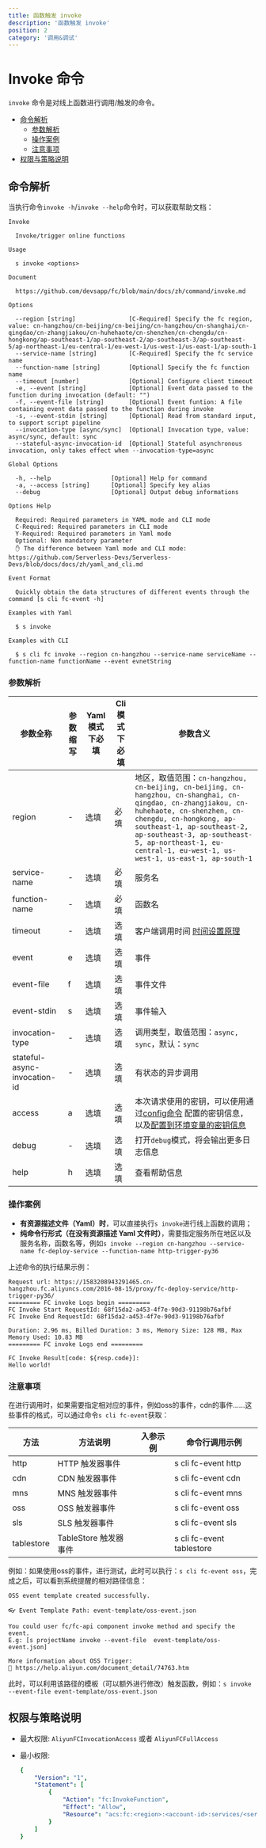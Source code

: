```yaml
---
title: 函数触发 invoke
description: '函数触发 invoke'
position: 2
category: '调用&调试'
---
```

# Invoke 命令

`invoke` 命令是对线上函数进行调用/触发的命令。

- [命令解析](#命令解析)
  - [参数解析](#参数解析)
  - [操作案例](#操作案例)
  - [注意事项](#注意事项)
- [权限与策略说明](#权限与策略说明)

## 命令解析

当执行命令`invoke -h`/`invoke --help`命令时，可以获取帮助文档：

```shell script
Invoke

  Invoke/trigger online functions 

Usage

  s invoke <options>  
                                          
Document
  
  https://github.com/devsapp/fc/blob/main/docs/zh/command/invoke.md

Options

  --region [string]               [C-Required] Specify the fc region, value: cn-hangzhou/cn-beijing/cn-beijing/cn-hangzhou/cn-shanghai/cn-qingdao/cn-zhangjiakou/cn-huhehaote/cn-shenzhen/cn-chengdu/cn-hongkong/ap-southeast-1/ap-southeast-2/ap-southeast-3/ap-southeast-5/ap-northeast-1/eu-central-1/eu-west-1/us-west-1/us-east-1/ap-south-1    
  --service-name [string]         [C-Required] Specify the fc service name  
  --function-name [string]        [Optional] Specify the fc function name   
  --timeout [number]              [Optional] Configure client timeout
  -e, --event [string]            [Optional] Event data passed to the function during invocation (default: "")                                                         
  -f, --event-file [string]       [Optional] Event funtion: A file containing event data passed to the function during invoke                                                                 
  -s, --event-stdin [string]      [Optional] Read from standard input, to support script pipeline                                                      
  --invocation-type [async/sync]  [Optional] Invocation type, value: async/sync, default: sync                                                                                                
  --stateful-async-invocation-id  [Optional] Stateful asynchronous invocation, only takes effect when --invocation-type=async                           

Global Options

  -h, --help                 [Optional] Help for command          
  -a, --access [string]      [Optional] Specify key alias         
  --debug                    [Optional] Output debug informations    

Options Help

  Required: Required parameters in YAML mode and CLI mode
  C-Required: Required parameters in CLI mode
  Y-Required: Required parameters in Yaml mode
  Optional: Non mandatory parameter
  ✋ The difference between Yaml mode and CLI mode: https://github.com/Serverless-Devs/Serverless-Devs/blob/docs/docs/zh/yaml_and_cli.md

Event Format
  
  Quickly obtain the data structures of different events through the command [s cli fc-event -h]

Examples with Yaml

  $ s invoke               

Examples with CLI

  $ s cli fc invoke --region cn-hangzhou --service-name serviceName --function-name functionName --event evnetString                              
```

### 参数解析

| 参数全称        | 参数缩写 | Yaml模式下必填 | Cli模式下必填 | 参数含义                                                     |
| --------------- | -------- | -------------- | ------------- | ------------------------------------------------------------ |
| region          | -        | 选填           | 必填          | 地区，取值范围：`cn-hangzhou, cn-beijing, cn-beijing, cn-hangzhou, cn-shanghai, cn-qingdao, cn-zhangjiakou, cn-huhehaote, cn-shenzhen, cn-chengdu, cn-hongkong, ap-southeast-1, ap-southeast-2, ap-southeast-3, ap-southeast-5, ap-northeast-1, eu-central-1, eu-west-1, us-west-1, us-east-1, ap-south-1` |
| service-name    | -        | 选填           | 必填          | 服务名                                                       |
| function-name   | -        | 选填           | 必填          | 函数名                                                       |
| timeout           | -      | 选填           | 选填          | 客户端调用时间 [时间设置原理](https://github.com/devsapp/fc/issues/480) |
| event           | e        | 选填           | 选填          | 事件                                                         |
| event-file      | f        | 选填           | 选填          | 事件文件                                                     |
| event-stdin     | s        | 选填           | 选填          | 事件输入                                                     |
| invocation-type | -        | 选填           | 选填          | 调用类型，取值范围：`async, sync`，默认：`sync`              |
| stateful-async-invocation-id | -        | 选填           | 选填          | 有状态的异步调用     |
| access          | a        | 选填           | 选填          | 本次请求使用的密钥，可以使用通过[config命令](https://github.com/Serverless-Devs/Serverless-Devs/tree/master/docs/zh/command/config.md#config-add-命令) 配置的密钥信息，以及[配置到环境变量的密钥信息](https://github.com/Serverless-Devs/Serverless-Devs/tree/master/docs/zh/command/config.md#通过环境变量配置密钥信息) |
| debug           | -        | 选填           | 选填          | 打开`debug`模式，将会输出更多日志信息                        |
| help            | h        | 选填           | 选填          | 查看帮助信息                                                 |

### 操作案例


- **有资源描述文件（Yaml）时**，可以直接执行`s invoke`进行线上函数的调用；
- **纯命令行形式（在没有资源描述 Yaml 文件时）**，需要指定服务所在地区以及服务名称，函数名等，例如`s invoke --region cn-hangzhou --service-name fc-deploy-service --function-name http-trigger-py36`

上述命令的执行结果示例：

```text
Request url: https://1583208943291465.cn-hangzhou.fc.aliyuncs.com/2016-08-15/proxy/fc-deploy-service/http-trigger-py36/
========= FC invoke Logs begin =========
FC Invoke Start RequestId: 68f15da2-a453-4f7e-90d3-91198b76afbf
FC Invoke End RequestId: 68f15da2-a453-4f7e-90d3-91198b76afbf

Duration: 2.96 ms, Billed Duration: 3 ms, Memory Size: 128 MB, Max Memory Used: 10.83 MB
========= FC invoke Logs end =========

FC Invoke Result[code: ${resp.code}]:
Hello world!
```

### 注意事项

在进行调用时，如果需要指定相对应的事件，例如oss的事件，cdn的事件......这些事件的格式，可以通过命令`s cli fc-event`获取：

| 方法 | 方法说明 | 入参示例 | 命令行调用示例 |
| ---- | -------- | ------- |------ |
| http | HTTP 触发器事件  |  | s cli fc-event http  |
| cdn | CDN 触发器事件  |  | s cli fc-event cdn     |
| mns | MNS 触发器事件  |  | s cli fc-event mns     |
| oss | OSS 触发器事件  |  | s cli fc-event oss     |
| sls | SLS 触发器事件  |  | s cli fc-event sls     |
| tablestore | TableStore 触发器事件  |  | s cli fc-event tablestore     |

例如：如果使用oss的事件，进行测试，此时可以执行：`s cli fc-event oss`，完成之后，可以看到系统提醒的相对路径信息：

```
OSS event template created successfully.

👓 Event Template Path: event-template/oss-event.json

You could user fc/fc-api component invoke method and specify the event.
E.g: [s projectName invoke --event-file  event-template/oss-event.json]

More information about OSS Trigger: 
📝 https://help.aliyun.com/document_detail/74763.htm
```

此时，可以利用该路径的模板（可以额外进行修改）触发函数，例如：`s invoke --event-file event-template/oss-event.json`


## 权限与策略说明

- 最大权限: `AliyunFCInvocationAccess` 或者 `AliyunFCFullAccess`

- 最小权限: 

  ```yaml
  {
      "Version": "1",
      "Statement": [
          {
              "Action": "fc:InvokeFunction",
              "Effect": "Allow",
              "Resource": "acs:fc:<region>:<account-id>:services/<serviceName>.<qualifier>/functions/<functionName>"
          }
      ]
  }
  ```
